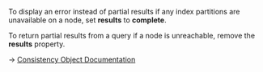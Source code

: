 To display an error instead of partial results if any index partitions are unavailable on a node, set **results** to **complete**.

To return partial results from a query if a node is unreachable, remove the **results** property.

→ [Consistency Object Documentation](https://docs.couchbase.com/server/current/search/search-request-params.html#consistency)